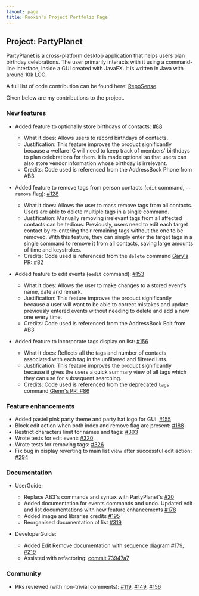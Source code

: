 ```yaml
---
layout: page
title: Ruoxin's Project Portfolio Page
---
```


## Project: PartyPlanet

PartyPlanet is a cross-platform desktop application that helps users plan birthday celebrations.
The user primarily interacts with it using a command-line interface, inside a GUI created with JavaFX.
It is written in Java with around 10k LOC.

A full list of code contribution can be found here:
[RepoSense](https://nus-cs2103-ay2021s2.github.io/tp-dashboard/?search=zhengruoxin&breakdown=true)

Given below are my contributions to the project.

### New features

- Added feature to optionally store birthdays of contacts:
  [\#88](https://github.com/AY2021S2-CS2103-W16-3/tp/pull/88)
  * What it does: Allows users to record birthdays of contacts.
  * Justification: This feature improves the product significantly because a welfare IC will need to keep track of members' birthdays to plan celebrations for them.
    It is made optional so that users can also store vendor information whose birthday is irrelevant.
  * Credits: Code used is referenced from the AddressBook Phone from AB3

- Added feature to remove tags from person contacts (`edit` command, `--remove` flag):
  [\#128](https://github.com/AY2021S2-CS2103-W16-3/tp/pull/128)
  * What it does: Allows the user to mass remove tags from all contacts. Users are able to delete multiple tags in a single command.
  * Justification: Manually removing irrelevant tags from all affected contacts can be tedious. 
    Previously, users need to edit each target contact by re-entering their remaining tags without the one to be removed. 
    With this feature, they can simply enter the target tags in a single command to remove it from all contacts, saving large amounts of time and keystrokes.
  * Credits: Code used is referenced from the `delete` command [Gary's PR: \#82](https://github.com/AY2021S2-CS2103-W16-3/tp/pull/82) 
  
- Added feature to edit events (`eedit` command):
  [\#153](https://github.com/AY2021S2-CS2103-W16-3/tp/pull/153)
  * What it does: Allows the user to make changes to a stored event's name, date and remark.
  * Justification: This feature improves the product significantly because a user will want to be able to 
    correct mistakes and update previously entered events without needing to delete and add a new one every time. 
  * Credits: Code used is referenced from the AddressBook Edit from AB3

- Added feature to incorporate tags display on list:
  [\#156](https://github.com/AY2021S2-CS2103-W16-3/tp/pull/156)
  * What it does: Reflects all the tags and number of contacts associated with each tag in the unfiltered and filtered lists.
  * Justification: This feature improves the product significantly because it gives the users a quick summary view of all tags which they can use for subsequent searching.
  * Credits: Code used is referenced from the deprecated `tags` command [Glenn's PR: \#86](https://github.com/AY2021S2-CS2103-W16-3/tp/pull/86)

### Feature enhancements

- Added pastel pink party theme and party hat logo for GUI:
  [\#155](https://github.com/AY2021S2-CS2103-W16-3/tp/pull/155)
- Block edit action when both index and remove flag are present:
  [\#188](https://github.com/AY2021S2-CS2103-W16-3/tp/pull/188)
- Restrict characters limit for names and tags:
  [\#303](https://github.com/AY2021S2-CS2103-W16-3/tp/pull/303)
- Wrote tests for edit event:
  [\#320](https://github.com/AY2021S2-CS2103-W16-3/tp/pull/320)
- Wrote tests for removing tags:
  [\#326](https://github.com/AY2021S2-CS2103-W16-3/tp/pull/326)
- Fix bug in display reverting to main list view after successful edit action:
  [\#294](https://github.com/AY2021S2-CS2103-W16-3/tp/pull/294)
  
### Documentation

- UserGuide: 
  * Replace AB3's commands and syntax with PartyPlanet's [\#20](https://github.com/AY2021S2-CS2103-W16-3/tp/pull/20)
  * Added documentation for events commands and undo. Updated edit and list documentations with new feature enhancements [\#178](https://github.com/AY2021S2-CS2103-W16-3/tp/pull/178)
  * Added image and libraries credits [\#195](https://github.com/AY2021S2-CS2103-W16-3/tp/pull/195)
  * Reorganised documentation of list [\#319](https://github.com/AY2021S2-CS2103-W16-3/tp/pull/319)
  
- DeveloperGuide:
  * Added Edit Remove documentation with sequence diagram [\#179](https://github.com/AY2021S2-CS2103-W16-3/tp/pull/179),
    [\#219](https://github.com/AY2021S2-CS2103-W16-3/tp/pull/42https://github.com/AY2021S2-CS2103-W16-3/tp/pull/219)
  * Assisted with refactoring: [commit 73947a7](https://github.com/AY2021S2-CS2103-W16-3/tp/commit/73947a7f2a5db30bb91a469cb3ac3f10ac258164)  

### Community

- PRs reviewed (with non-trivial comments):
  [\#119](https://github.com/AY2021S2-CS2103-W16-3/tp/pull/119),
  [\#149](https://github.com/AY2021S2-CS2103-W16-3/tp/pull/149),
  [\#156](https://github.com/AY2021S2-CS2103-W16-3/tp/pull/156)
  